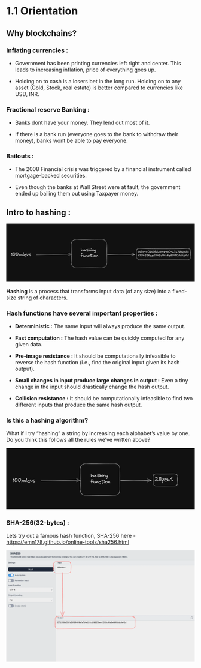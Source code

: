 # 1.1 Orientation

## Why blockchains?

### Inflating currencies :

- Government has been printing currencies left right and center. This leads to increasing inflation, price of everything goes up.

- Holding on to cash is a losers bet in the long run. Holding on to any asset (Gold, Stock, real estate) is better compared to currencies like USD, INR.

### Fractional reserve Banking :

- Banks dont have your money. They lend out most of it.

- If there is a bank run (everyone goes to the bank to withdraw their money), banks wont be able to pay everyone.

### Bailouts :

- The 2008 Financial crisis was triggered by a financial instrument called mortgage-backed securities. 

- Even though the banks at Wall Street were at fault, the government ended up bailing them out using Taxpayer money.

## Intro to hashing :

<img src="./assets/Pic-1.png" />

**Hashing** is a process that transforms input data (of any size) into a fixed-size string of characters.
 
### Hash functions have several important properties :

- **Deterministic :** The same input will always produce the same output.

- **Fast computation :** The hash value can be quickly computed for any given data.

- **Pre-image resistance :** It should be computationally infeasible to reverse the hash function (i.e., find the original input given its hash output).

- **Small changes in input produce large changes in output :** Even a tiny change in the input should drastically change the hash output.

- **Collision resistance :** It should be computationally infeasible to find two different inputs that produce the same hash output.

### Is this a hashing algorithm?

What if I try “hashing” a string by increasing each alphabet’s value by one. Do you think this follows all the rules we’ve written above?

<img src="./assets/Pic-2.png" />

### SHA-256(32-bytes) :

Lets try out a famous hash function, SHA-256 here - https://emn178.github.io/online-tools/sha256.html

<img src="./assets/Pic-3.png" />